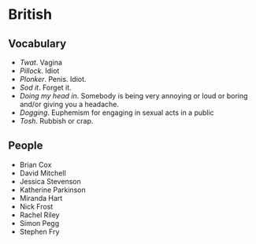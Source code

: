 # British #

## Vocabulary ##

- *Twat*. Vagina
- *Pillock*. Idiot
- *Plonker*. Penis. Idiot.
- *Sod it*. Forget it.
- *Doing my head in*. Somebody is being very annoying or loud or boring and/or giving you a headache.
- *Dogging*. Euphemism for engaging in sexual acts in a public
- *Tosh*. Rubbish or crap.

## People ##

- Brian Cox
- David Mitchell
- Jessica Stevenson
- Katherine Parkinson
- Miranda Hart
- Nick Frost
- Rachel Riley
- Simon Pegg
- Stephen Fry
